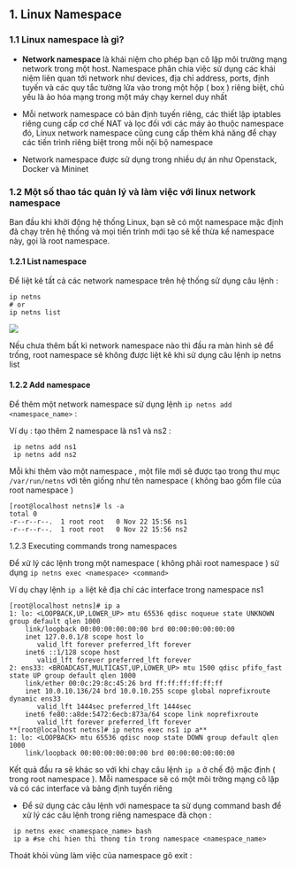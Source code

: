 ## 1. Linux Namespace

### 1.1 Linux namespace là gì?

- **Network namespace** là khái niệm cho phép bạn cô lập môi trường mạng network trong một host. Namespace phân chia việc sử dụng các khái niệm liên quan tới network như devices, địa chỉ address, ports, định tuyến và các quy tắc tường lửa vào trong một hộp ( box ) riêng biệt, chủ yếu là ảo hóa mạng trong một máy chạy kernel duy nhất

- Mỗi network namespace có bản định tuyến riêng, các thiết lập iptables riêng cung cấp cơ chế NAT và lọc đối với các máy ảo thuộc namespace đó, Linux network namespace cũng cung cấp thêm khả năng để chạy các tiến trình riêng biệt trong mỗi nội bộ namespace

- Network namespace được sử dụng trong nhiều dự án như Openstack, Docker và Mininet

### 1.2 Một số thao tác quản lý và làm việc với linux network namespace

Ban đầu khi khởi động hệ thống Linux, bạn sẽ có một namespace mặc định đã chạy trên hệ thống và mọi tiến trình mới tạo sẽ kế thừa kế namespace này, gọi là root namespace.

#### 1.2.1 List namespace

Để liệt kê tất cả các network namespace trên hệ thống sử dụng câu lệnh :

```
ip netns
# or
ip netns list
```

<img src="https://github.com/vjnkvt/Images/blob/master/nm.png">

Nếu chưa thêm bất kì network namespace nào thì đầu ra màn hình sẽ để trống, root namespace sẽ không được liệt kê khi sử dụng câu lệnh ip netns list

#### 1.2.2 Add namespace

Để thêm một network namespace sử dụng lệnh ``ip netns add <namespace_name>`` :

Ví dụ : tạo thêm 2 namespace là ns1 và ns2 : 

```
 ip netns add ns1
 ip netns add ns2
```

Mỗi khi thêm vào một namespace , một file mới sẽ được tạo trong thư mục ``/var/run/netns`` với tên giống như tên namespace ( không bao gồm file của root namespace )

```
[root@localhost netns]# ls -a
total 0
-r--r--r--.  1 root root   0 Nov 22 15:56 ns1
-r--r--r--.  1 root root   0 Nov 22 15:56 ns2

```

1.2.3 Executing commands trong namespaces

Để xử lý các lệnh trong một namespace ( không phải root namespace ) sử dụng ``ip netns exec <namespace> <command>``

Ví dụ chạy lệnh ``ip a`` liệt kê địa chỉ các interface trong namespace ns1 

```
[root@localhost netns]# ip a
1: lo: <LOOPBACK,UP,LOWER_UP> mtu 65536 qdisc noqueue state UNKNOWN group default qlen 1000
    link/loopback 00:00:00:00:00:00 brd 00:00:00:00:00:00
    inet 127.0.0.1/8 scope host lo
       valid_lft forever preferred_lft forever
    inet6 ::1/128 scope host
       valid_lft forever preferred_lft forever
2: ens33: <BROADCAST,MULTICAST,UP,LOWER_UP> mtu 1500 qdisc pfifo_fast state UP group default qlen 1000
    link/ether 00:0c:29:8c:45:26 brd ff:ff:ff:ff:ff:ff
    inet 10.0.10.136/24 brd 10.0.10.255 scope global noprefixroute dynamic ens33
       valid_lft 1444sec preferred_lft 1444sec
    inet6 fe80::a8de:5472:6ecb:873a/64 scope link noprefixroute
       valid_lft forever preferred_lft forever
**[root@localhost netns]# ip netns exec ns1 ip a**
1: lo: <LOOPBACK> mtu 65536 qdisc noop state DOWN group default qlen 1000
    link/loopback 00:00:00:00:00:00 brd 00:00:00:00:00:00
```

Kết quả đầu ra sẽ khác so với khi chạy câu lệnh ``ip a`` ở chế độ mặc định ( trong root namespace ). Mỗi namespace sẽ có một môi trờng mạng cô lập và có các interface và bảng định tuyến riêng

- Để sử dụng các câu lệnh với namespace ta sử dụng command bash để xử lý các câu lệnh trong riêng namespace đã chọn :

```
 ip netns exec <namespace_name> bash
 ip a #se chi hien thi thong tin trong namespace <namespace_name> 
```

Thoát khỏi vùng làm việc của namespace gõ exit :

<img src="">


